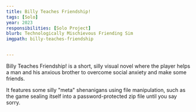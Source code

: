 ```yaml
---
title: Billy Teaches Friendship!
tags: [Solo]
year: 2023
responsibilities: [Solo Project]
blurb: Technologically Mischievous Friending Sim
imgpath: billy-teaches-friendship


---
```


Billy Teaches Friendship! is a short, silly visual novel where the player helps a man and his anxious brother to overcome social anxiety and make some friends. 

It features some silly "meta" shenanigans using file manipulation, such as the game sealing itself into a password-protected zip file until you say sorry.